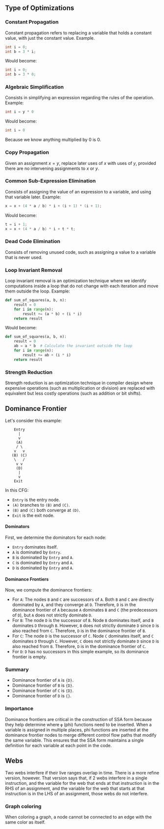 
## Type of Optimizations

### Constant Propagation

Constant propagation refers to replacing a variable that holds a constant value, with just the constant value. Example.

```c
int i = 0;
int b = 3 * i;
```

Would become:

```c
int i = 0;
int b = 3 * 0;
```

### Algebraic Simplification

Consists in simplifying an expression regarding the rules of the operation. Example:

```c
int i = y * 0
```

Would become:

```c
int i = 0
```

Because we know anything multiplied by $0$ is $0$.

### Copy Propagation

Given an assignment $x = y$, replace later uses of $x$ with uses of $y$, provided there are no intervening assignments to $x$ or $y$.

### Common Sub-Expression Elimination

Consists of assigning the value of an expression to a variable, and using that variable later. Example:

```c
x = x + (4 * a / b) * i + (i + 1) * (i + 1);
```

Would become:

```c
t = i + 1;
x = x + (4 * a / b) * i + t * t;
```

### Dead Code Elimination

Consists of removing unused code, such as assigning a value to a variable that is never used. 

### Loop Invariant Removal

Loop invariant removal is an optimization technique where we identify computations inside a loop that do not change with each iteration and move them outside the loop. Example:

```python
def sum_of_squares(a, b, n):
    result = 0
    for i in range(n):
        result += (a * b) + (i * i)
    return result
```

Would become:

```python
def sum_of_squares(a, b, n):
    result = 0
    ab = a * b  # Calculate the invariant outside the loop
    for i in range(n):
        result += ab + (i * i)
    return result
```

### Strength Reduction

Strength reduction is an optimization technique in compiler design where expensive operations (such as multiplication or division) are replaced with equivalent but less costly operations (such as addition or bit shifts).

## Dominance Frontier

Let's consider this example:

```        
	Entry
	  |
	  v
	 (A)
	 / \
	v   v
   (B) (C)
	\   /
	 v v
	 (D)
	  |
	  v
	Exit
```

In this CFG:

- `Entry` is the entry node.
- `(A)` branches to `(B)` and `(C)`.
- `(B)` and `(C)` both converge at `(D)`.
- `Exit` is the exit node.

#### Dominators

First, we determine the dominators for each node:

- `Entry` dominates itself.
- `A` is dominated by `Entry`.
- `B` is dominated by `Entry` and `A`.
- `C` is dominated by `Entry` and `A`.
- `D` is dominated by `Entry` and  `A`.

#### Dominance Frontiers

Now, we compute the dominance frontiers:

- For `A`: The nodes `B` and `C` are successors of `A`. Both `B` and `C` are directly dominated by `A`, and they converge at `D`. Therefore, `D` is in the dominance frontier of `A` because `A` dominates `B` and `C` (the predecessors of `D`), but `A` does not strictly dominate `D`.
- For `B`: The node `D` is the successor of `B`. Node `B` dominates itself, and `B` dominates `D` through `B`. However, `B` does not strictly dominate `D` since `D` is also reached from `C`. Therefore, `D` is in the dominance frontier of `B`.
- For `C`: The node `D` is the successor of `C`. Node `C` dominates itself, and `C` dominates `D` through `C`. However, `C` does not strictly dominate `D` since `D` is also reached from `B`. Therefore, `D` is in the dominance frontier of `C`.
- For `D`: `D` has no successors in this simple example, so its dominance frontier is empty.

### Summary

- Dominance frontier of `A` is `{D}`.
- Dominance frontier of `B` is `{D}`.
- Dominance frontier of `C` is `{D}`.
- Dominance frontier of `D` is `{}`.

### Importance

Dominance frontiers are critical in the construction of SSA form because they help determine where `φ` (phi) functions need to be inserted. When a variable is assigned in multiple places, phi functions are inserted at the dominance frontier nodes to merge different control flow paths that modify the same variable. This ensures that the SSA form maintains a single definition for each variable at each point in the code.

## Webs

Two webs interfere if their live ranges overlap in time.
There is a more refine version, however. That version says that, if 2 webs interfere in a single instruction, and the variable for the web that ends at that instruction is in the RHS of an assignment, and the variable for the web that starts at that instruction is in the LHS of an assignment, those webs do not interfere.

### Graph coloring

When coloring a graph, a node cannot be connected to an edge with the same color as itself.